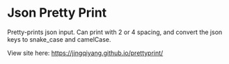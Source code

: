 # Json Pretty Print

Pretty-prints json input. Can print with 2 or 4 spacing, and convert the json keys to snake_case and camelCase.

View site here: https://jingqiyang.github.io/prettyprint/
